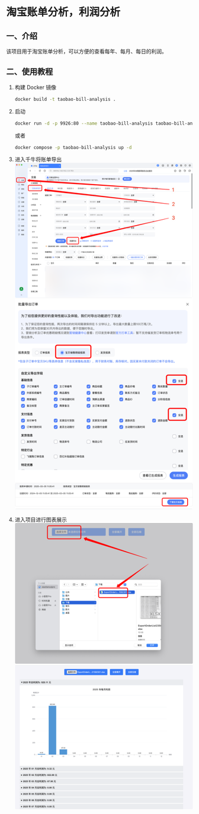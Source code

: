 # 淘宝账单分析，利润分析


## 一、介绍

该项目用于淘宝账单分析，可以方便的查看每年、每月、每日的利润。


## 二、使用教程

1. 构建 Docker 镜像
   ```bash
   docker build -t taobao-bill-analysis .
   ```

2. 启动
   ```bash
   docker run -d -p 9926:80 --name taobao-bill-analysis taobao-bill-analysis
   ```
   或者
   ```bash
   docker compose -p taobao-bill-analysis up -d
   ```

3. 进入千牛将账单导出
   ![001](./img/readme/001.png)
   ![002](./img/readme/002.png)
   ![003](./img/readme/003.png)

4. 进入项目进行图表展示
   ![004](./img/readme/004.png)
   ![005](./img/readme/005.png)

